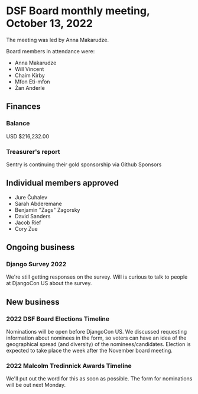 # DSF Board monthly meeting, October 13, 2022

The meeting was led by Anna Makarudze.

Board members in attendance were:

- Anna Makarudze
- Will Vincent
- Chaim Kirby
- Mfon Eti-mfon
- Žan Anderle

## Finances

### Balance

USD $216,232.00

### Treasurer's report

Sentry is continuing their gold sponsorship via Github Sponsors

## Individual members approved

- Jure Čuhalev
- Sarah Abderemane
- Benjamin "Zags" Zagorsky
- David Sanders
- Jacob Rief
- Cory Zue

## Ongoing business

### Django Survey 2022

We're still getting responses on the survey. Will is curious to talk to people at DjangoCon US about the survey.

## New business

### 2022 DSF Board Elections Timeline

Nominations will be open before DjangoCon US. We discussed requesting information about nominees in the form, so voters can have an idea of the geographical spread (and diversity) of the nominees/candidates. Election is expected to take place the week after the November board meeting.

### 2022 Malcolm Tredinnick Awards Timeline

We'll put out the word for this as soon as possible. The form for nominations will be out next Monday.
